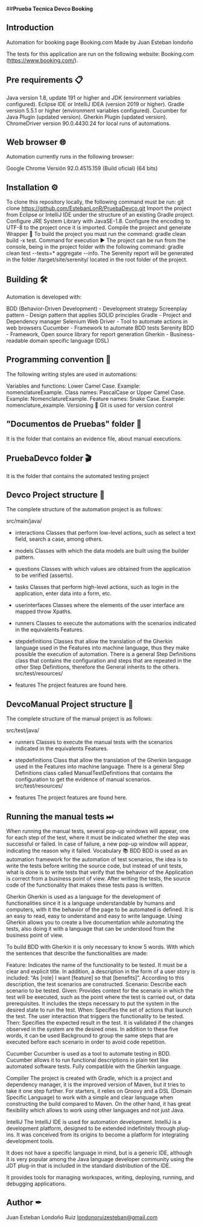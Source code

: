 ##**Prueba Tecnica Devco Booking**

## Introduction

Automation for booking page Booking.com
Made by Juan Esteban londoño

The tests for this application are run on the following website: Booking.com (https://www.booking.com/).

## Pre requirements 📋

Java version 1.8, update 191 or higher and JDK (environment variables configured).
Eclipse IDE or IntelliJ IDEA (version 2019 or higher).
Gradle version 5.5.1 or higher (environment variables configured).
Cucumber for Java Plugin (updated version).
Gherkin Plugin (updated version).
ChromeDriver version 90.0.4430.24 for local runs of automations.

## Web browser 🌐

Automation currently runs in the following browser:

Google Chrome Versión 92.0.4515.159 (Build oficial) (64 bits)

## Installation ⚙️

To clone this repository locally, the following command must be run: git clone https://github.com/EstebanLonR/PruebaDevco.git
Import the project from Eclipse or IntelliJ IDE under the structure of an existing Gradle project.
Configure JRE System Library with JavaSE-1.8.
Configure the encoding to UTF-8 to the project once it is imported.
Compile the project and generate Wrapper 🔧
To build the project you must run the command: gradle clean build -x test.
Command for execution ▶️
The project can be run from the console, being in the project folder with the following command: gradle clean test --tests=* aggregate --info.
The Serenity report will be generated in the folder /target/site/serenity/ located in the root folder of the project.

## Building 🛠

Automation is developed with:

BDD (Behavior-Driven Development) - Development strategy
Screenplay pattern - Design pattern that applies SOLID principles
Gradle - Project and Dependency manager
Selenium Web Driver - Tool to automate actions in web browsers
Cucumber - Framework to automate BDD tests
Serenity BDD - Framework, Open source library for report generation
Gherkin - Business-readable domain specific language (DSL)

## Programming convention 🎨

The following writing styles are used in automations:

Variables and functions: Lower Camel Case. Example: nomenclatureExample.
Class names: PascalCase or Upper Camel Case. Example: NomenclatureExample.
Feature names: Snake Case. Example: nomenclature_example.
Versioning 🔀
Git is used for version control

## "Documentos de Pruebas" folder 📑

It is the folder that contains an evidence file, about manual executions.

## PruebaDevco folder 🎬

It is the folder that contains the automated testing project

## Devco Project structure 🚧

The complete structure of the automation project is as follows:

src/main/java/

+ interactions
    Classes that perform low-level actions, such as select a text field, search a case, among others.

+ models
    Classes with which the data models are built using the builder pattern.

+ questions
    Classes with which values are obtained from the application to be verified (asserts).

+ tasks
    Classes that perform high-level actions, such as login in the application, enter data into a form, etc.

+ userinterfaces
    Classes where the elements of the user interface are mapped throw Xpaths.

+ runners
    Classes to execute the automations with the scenarios indicated in the equivalents Features.

+ stepdefinitions
    Classes that allow the translation of the Gherkin language used in the Features into machine language, thus they make possible the execution of automation.
    There is a general Step Definitions class that contains the configuration and steps that are repeated in the other Step Definitions, therefore the General inherits to the others.
src/test/resources/

+ features
    The project features are found here.

## DevcoManual Project structure 🚧

The complete structure of the manual project is as follows:

src/test/java/
+ runners
    Classes to execute the manual tests with the scenarios indicated in the equivalents Features.

+ stepdefinitions
    Class that allow the translation of the Gherkin language used in the Features into machine language.
    There is a general Step Definitions class called ManualTestDefinitions that contains the configuration to get the evidence of manual scenarios.
src/test/resources/
+ features
    The project features are found here.

## Running the manual tests ⏭

When running the manual tests, several pop-up windows will appear, one for each step of the test, where it must be indicated whether the step was successful or failed.
In case of failure, a new pop-up window will appear, indicating the reason why it failed.
Vocabulary 📚
BDD
BDD is used as an automation framework for the automation of test scenarios, the idea is to write the tests before writing the source code, but instead of unit tests, what is done is to write tests that verify that the behavior of the Application is correct from a business point of view. After writing the tests, the source code of the functionality that makes these tests pass is written.

Gherkin
Gherkin is used as a language for the development of functionalities since it is a language understandable by humans and computers, with it the behavior of the page to be automated is defined. It is an easy to read, easy to understand and easy to write language. Using Gherkin allows you to create a live documentation while automating the tests, also doing it with a language that can be understood from the business point of view.

To build BDD with Gherkin it is only necessary to know 5 words. With which the sentences that describe the functionalities are made:

Feature: Indicates the name of the functionality to be tested. It must be a clear and explicit title. In addition, a description in the form of a user story is included: “As [role] I want [feature] so that [benefits]”. According to this description, the test scenarios are constructed.
Scenario: Describe each scenario to be tested.
Given: Provides context for the scenario in which the test will be executed, such as the point where the test is carried out, or data prerequisites. It includes the steps necessary to put the system in the desired state to run the test.
When: Specifies the set of actions that launch the test. The user interaction that triggers the functionality to be tested.
Then: Specifies the expected result in the test. It is validated if the changes observed in the system are the desired ones.
In addition to these five words, it can be used Background to group the same steps that are executed before each scenario in order to avoid code repetition.

Cucumber
Cucumber is used as a tool to automate testing in BDD. Cucumber allows it to run functional descriptions in plain text like automated software tests. Fully compatible with the Gherkin language.

Compiler
The project is created with Gradle, which is a project and dependency manager, it is the improved version of Maven, but it tries to take it one step further. For starters, it relies on Groovy and a DSL (Domain Specific Language) to work with a simple and clear language when constructing the build compared to Maven. On the other hand, it has great flexibility which allows to work using other languages and not just Java.

IntelliJ
The IntelliJ IDE is used for automation development. IntelliJ is a development platform, designed to be extended indefinitely through plug-ins. It was conceived from its origins to become a platform for integrating development tools.

It does not have a specific language in mind, but is a generic IDE, although it is very popular among the Java language developer community using the JDT plug-in that is included in the standard distribution of the IDE.

It provides tools for managing workspaces, writing, deploying, running, and debugging applications.

## Author ✒

Juan Esteban Londoño Ruiz londonoruizesteban@gmail.com
